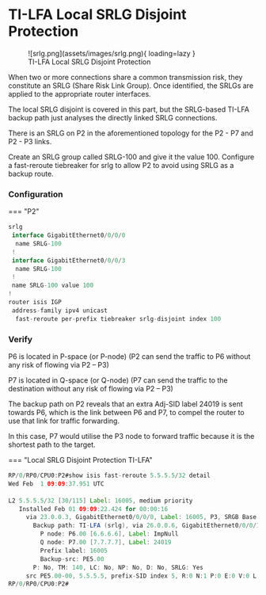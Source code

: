 # TI-LFA Local SRLG Disjoint Protection

<figure markdown>
  ![srlg.png](assets/images/srlg.png){ loading=lazy }
  <figcaption>TI-LFA Local SRLG Disjoint Protection</figcaption>
</figure>

When two or more connections share a common transmission risk, they constitute an SRLG (Share Risk Link Group). Once identified, the SRLGs are applied to the appropriate router interfaces.

The local SRLG disjoint is covered in this part, but the SRLG-based TI-LFA backup path just analyses the directly linked SRLG connections.

There is an SRLG on P2 in the aforementioned topology for the P2 - P7 and P2 - P3 links.

Create an SRLG group called SRLG-100 and give it the value 100. Configure a fast-reroute tiebreaker for srlg to allow P2 to avoid using SRLG as a backup route.

### Configuration

=== "P2"
```java
srlg
 interface GigabitEthernet0/0/0/0
  name SRLG-100
 !
 interface GigabitEthernet0/0/0/3
  name SRLG-100
 !
 name SRLG-100 value 100
!
router isis IGP
 address-family ipv4 unicast
  fast-reroute per-prefix tiebreaker srlg-disjoint index 100
```

### Verify
P6 is located in P-space (or P-node) (P2 can send the traffic to P6 without any risk of flowing via P2 – P3)

P7 is located in Q-space (or Q-node) (P7 can send the traffic to the destination without any risk of flowing via P2 – P3)

The backup path on P2 reveals that an extra Adj-SID label 24019 is sent towards P6, which is the link between P6 and P7, to compel the router to use that link for traffic forwarding.

In this case, P7 would utilise the P3 node to forward traffic because it is the shortest path to the target.

=== "Local SRLG Disjoint Protection TI-LFA"
```java
RP/0/RP0/CPU0:P2#show isis fast-reroute 5.5.5.5/32 detail
Wed Feb  1 09:09:37.951 UTC

L2 5.5.5.5/32 [30/115] Label: 16005, medium priority
   Installed Feb 01 09:09:22.424 for 00:00:16
     via 23.0.0.3, GigabitEthernet0/0/0/0, Label: 16005, P3, SRGB Base: 16000, Weight: 0
       Backup path: TI-LFA (srlg), via 26.0.0.6, GigabitEthernet0/0/0/1 P6, SRGB Base: 16000, Weight: 0, Metric: 140
         P node: P6.00 [6.6.6.6], Label: ImpNull
         Q node: P7.00 [7.7.7.7], Label: 24019
         Prefix label: 16005
         Backup-src: PE5.00
       P: No, TM: 140, LC: No, NP: No, D: No, SRLG: Yes
     src PE5.00-00, 5.5.5.5, prefix-SID index 5, R:0 N:1 P:0 E:0 V:0 L:0, Alg:0
RP/0/RP0/CPU0:P2#
```

